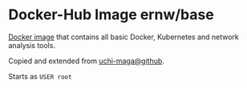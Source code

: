 # Docker-Hub Image ernw/base

[Docker image](https://hub.docker.com/r/ernw/base) that contains all basic Docker, Kubernetes and network analysis tools.

Copied and extended from [uchi-maga@github](https://github.com/uchi-mata/system-analysis).

Starts as `USER root`
